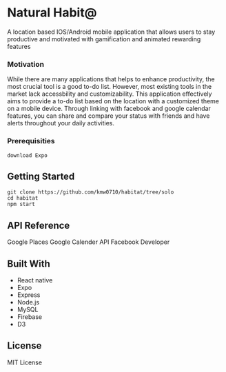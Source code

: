 # Natural Habit@

A location based IOS/Android mobile application that allows users to stay productive and motivated with gamification and animated rewarding features

### Motivation

While there are many applications that helps to enhance productivity, the most crucial tool is a good to-do list. However, most existing tools in the market lack accessbility and customizability. This application effectively aims to provide a to-do list based on the location with a customized theme on a mobile device. Through linking with facebook and google calendar features, you can share and compare your status with friends and have alerts throughout your daily activities.

### Prerequisities

```
download Expo
```

## Getting Started


```
git clone https://github.com/kmw0710/habitat/tree/solo
cd habitat
npm start
```

## API Reference

Google Places
Google Calender API
Facebook Developer

## Built With

* React native
* Expo
* Express
* Node.js
* MySQL
* Firebase
* D3

## License

MIT License
